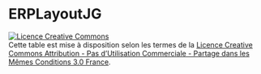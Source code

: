 # ERPLayoutJG
<a rel="license" href="http://creativecommons.org/licenses/by-nc-sa/3.0/fr/"><img alt="Licence Creative Commons" style="border-width:0" src="https://i.creativecommons.org/l/by-nc-sa/3.0/fr/88x31.png" /></a><br />Cette table est mise à disposition selon les termes de la <a rel="license" href="http://creativecommons.org/licenses/by-nc-sa/3.0/fr/">Licence Creative Commons Attribution - Pas d’Utilisation Commerciale - Partage dans les Mêmes Conditions 3.0 France</a>.
